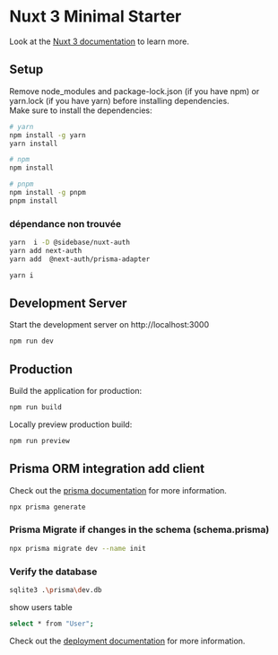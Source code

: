 # Nuxt 3 Minimal Starter

Look at the [Nuxt 3 documentation](https://nuxt.com/docs/getting-started/introduction) to learn more.

## Setup
Remove node_modules and package-lock.json (if you have npm) or yarn.lock (if you have yarn) before installing dependencies.  
Make sure to install the dependencies:  


```bash
# yarn
npm install -g yarn
yarn install

# npm
npm install

# pnpm
npm install -g pnpm
pnpm install
```

### dépendance non trouvée 

```bash
yarn  i -D @sidebase/nuxt-auth
yarn add next-auth
yarn add  @next-auth/prisma-adapter

yarn i
```

## Development Server

Start the development server on http://localhost:3000

```bash
npm run dev
```

## Production

Build the application for production:

```bash
npm run build
```

Locally preview production build:

```bash
npm run preview
```


## Prisma ORM integration add client

Check out the [prisma documentation](https://www.prisma.io/docs) for more information.


```bash
npx prisma generate 
```


### Prisma Migrate if changes in the schema (schema.prisma)
```bash
npx prisma migrate dev --name init
```

### Verify the database
```bash
sqlite3 .\prisma\dev.db
```
show users table
```bash
select * from "User";
```


Check out the [deployment documentation](https://nuxt.com/docs/getting-started/deployment) for more information.
